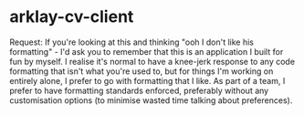 # arklay-cv-client

Request: If you're looking at this and thinking "ooh I don't like his formatting" - I'd ask you to remember that this is an application I built for fun by myself. I realise it's normal to have a knee-jerk response to any code formatting that isn't what you're used to, but for things I'm working on entirely alone, I prefer to go with formatting that I like. As part of a team, I prefer to have formatting standards enforced, preferably without any customisation options (to minimise wasted time talking about preferences).

